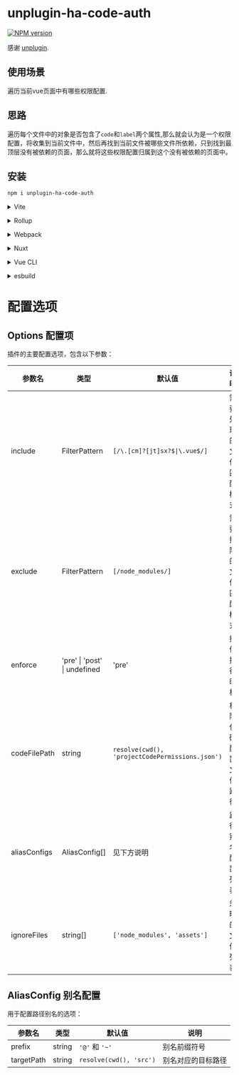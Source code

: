 # unplugin-ha-code-auth

[![NPM version](https://img.shields.io/npm/v/unplugin-ha-code-auth?color=a1b858&label=)](https://www.npmjs.com/package/unplugin-ha-code-auth)

感谢 [unplugin](https://github.com/unjs/unplugin).

## 使用场景
遍历当前vue页面中有哪些权限配置.

## 思路
遍历每个文件中的对象是否包含了`code`和`label`两个属性,那么就会认为是一个权限配置，将收集到当前文件中，然后再找到当前文件被哪些文件所依赖，只到找到最顶层没有被依赖的页面，那么就将这些权限配置归属到这个没有被依赖的页面中。

## 安装

```bash
npm i unplugin-ha-code-auth
```

<details>
<summary>Vite</summary><br>

```ts
// vite.config.ts
import Starter from 'unplugin-ha-code-auth/vite'

export default defineConfig({
  plugins: [
    Starter({ /* options */ }),
  ],
})
```

Example: [`playground/`](./playground/)

<br></details>

<details>
<summary>Rollup</summary><br>

```ts
// rollup.config.js
import Starter from 'unplugin-ha-code-auth/rollup'

export default {
  plugins: [
    Starter({ /* options */ }),
  ],
}
```

<br></details>

<details>
<summary>Webpack</summary><br>

```ts
// webpack.config.js
module.exports = {
  /* ... */
  plugins: [
    require('unplugin-ha-code-auth/webpack')({ /* options */ })
  ]
}
```

<br></details>

<details>
<summary>Nuxt</summary><br>

```ts
// nuxt.config.js
export default defineNuxtConfig({
  modules: [
    ['unplugin-ha-code-auth/nuxt', { /* options */ }],
  ],
})
```

> This module works for both Nuxt 2 and [Nuxt Vite](https://github.com/nuxt/vite)

<br></details>

<details>
<summary>Vue CLI</summary><br>

```ts
// vue.config.js
module.exports = {
  configureWebpack: {
    plugins: [
      require('unplugin-ha-code-auth/webpack')({ /* options */ }),
    ],
  },
}
```

<br></details>

<details>
<summary>esbuild</summary><br>

```ts
// esbuild.config.js
import { build } from 'esbuild'
import Starter from 'unplugin-ha-code-auth/esbuild'

build({
  plugins: [Starter()],
})
```

<br></details>

# 配置选项

## Options 配置项

插件的主要配置选项，包含以下参数：

| 参数名 | 类型 | 默认值 | 说明 |
|--------|------|--------|------|
| include | FilterPattern | `[/\.[cm]?[jt]sx?$\|\.vue$/]` | 需要处理的文件匹配模式 |
| exclude | FilterPattern | `[/node_modules/]` | 需要排除的文件匹配模式 |
| enforce | 'pre' \| 'post' \| undefined | 'pre' | 插件执行时机 |
| codeFilePath | string | `resolve(cwd(), 'projectCodePermissions.json')` | 权限代码配置文件路径 |
| aliasConfigs | AliasConfig[] | 见下方说明 | 路径别名配置列表 |
| ignoreFiles | string[] | `['node_modules', 'assets']` | 忽略的文件列表 |

## AliasConfig 别名配置

用于配置路径别名的选项：

| 参数名 | 类型 | 默认值 | 说明 |
|--------|------|--------|------|
| prefix | string | `'@'` 和 `'~'` | 别名前缀符号 |
| targetPath | string | `resolve(cwd(), 'src')` | 别名对应的目标路径 |
